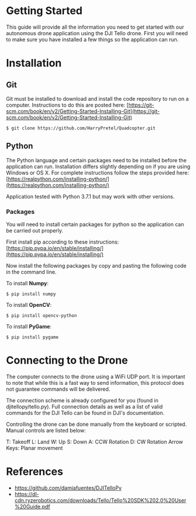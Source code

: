 # Getting Started

This guide will provide all the information you need to get started with our autonomous drone application using the DJI Tello drone. First you will need to make sure you have installed a few things so the application can run.

# Installation

## Git
Git must be installed to download and install the code repository to run on a computer. Instructions to do this are posted here: [https://git-scm.com/book/en/v2/Getting-Started-Installing-Git](https://git-scm.com/book/en/v2/Getting-Started-Installing-Git)
```
$ git clone https://github.com/HarryPretel/Quadcopter.git
```
## Python

The Python language and certain packages need to be installed before the application can run. Installation differs slightly depending on if you are using Windows or OS X. For complete instructions follow the steps provided here: [https://realpython.com/installing-python/](https://realpython.com/installing-python/)

Application tested with Python 3.7.1 but may work with other versions.

### Packages
You will need to install certain packages for python so the application can be carried out properly. 

First install pip according to these instructions: [https://pip.pypa.io/en/stable/installing/](https://pip.pypa.io/en/stable/installing/)

Now install the following packages by copy and pasting the following code in the command line.

To install **Numpy**:
```
$ pip install numpy
```
To install **OpenCV**:
```
$ pip install opencv-python
```
To install **PyGame**:
```
$ pip install pygame
```

# Connecting to the Drone
The computer connects to the drone using a WiFi UDP port. It is important to note that while this is a fast way to send information, this protocol does not guarantee commands will be delivered.

The connection scheme is already configured for you (found in djitellopy/tello.py). Full connection details as well as a list of valid commands for the DJI Tello can be found in DJI's documentation.

Controlling the drone can be done manually from the keyboard or scripted. Manual controls are listed below:

T: Takeoff
L: Land
W: Up
S: Down
A: CCW Rotation
D: CW Rotation
Arrow Keys: Planar movement

# References

 - https://github.com/damiafuentes/DJITelloPy
 - https://dl-cdn.ryzerobotics.com/downloads/Tello/Tello%20SDK%202.0%20User%20Guide.pdf
